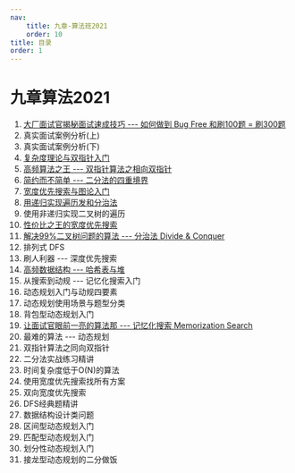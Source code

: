 ```yaml
---
nav:
    title: 九章-算法班2021
    order: 10
title: 目录
order: 1
---
```


# 九章算法2021

1. [大厂面试官揭秘面试速成技巧 --- 如何做到 Bug Free 和刷100题 = 刷300题](/jiuzhang2021/01)
2. 真实面试案例分析(上)
3. 真实面试案例分析(下)
4. [复杂度理论与双指针入门](/jiuzhang2021/04)
5. [高频算法之王 --- 双指针算法之相向双指针](/jiuzhang2021/05)
6. [简约而不简单 --- 二分法的四重境界](/jiuzhang2021/06)
7. [宽度优先搜索与图论入门](/jiuzhang2021/07)
8. [用递归实现遍历发和分治法](/jiuzhang2021/08)
9. 使用非递归实现二叉树的遍历
10. [性价比之王的宽度优先搜索](/jiuzhang2021/10)
11. [解决99%二叉树问题的算法 --- 分治法 Divide & Conquer](/jiuzhang2021/11)
12. 排列式 DFS
13. 刷人利器 --- 深度优先搜索
14. [高频数据结构 --- 哈希表与堆](/jiuzhang2021/14)
15. 从搜索到动规 --- 记忆化搜索入门
16. 动态规划入门与动规四要素
17. 动态规划使用场景与题型分类
18. 背包型动态规划入门
19. [让面试官眼前一亮的算法那 --- 记忆化搜索 Memorization Search](/jiuzhang2021/20)
20. 最难的算法 --- 动态规划
21. 双指针算法之同向双指针
22. 二分法实战练习精讲
23. 时间复杂度低于O(N)的算法
24. 使用宽度优先搜索找所有方案
25. 双向宽度优先搜索
26. DFS经典题精讲
27. 数据结构设计类问题
28. 区间型动态规划入门
29. 匹配型动态规划入门
30. 划分性动态规划入门
31. 接龙型动态规划的二分做饭
